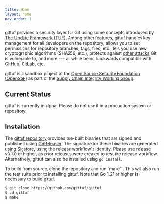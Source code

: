 ```yaml
---
title: Home
layout: home
nav_order: 1
---
```


gittuf provides a security layer for Git using some concepts introduced by [The
Update Framework (TUF)]. Among other features, gittuf handles key management for
all developers on the repository, allows you to set permissions for repository
branches, tags, files, etc., lets you use new cryptographic algorithms (SHA256,
etc.), protects against [other attacks] Git is vulnerable to, and more --- all
while being backwards compatible with GitHub, GitLab, etc.

gittuf is a sandbox project at the [Open Source Security Foundation (OpenSSF)]
as part of the [Supply Chain Integrity Working Group].

## Current Status

gittuf is currently in alpha. Please do not use it in a production system or
repository.

## Installation

The [gittuf repository] provides pre-built binaries that are signed and
published using [GoReleaser]. The signature for these binaries are generated
using [Sigstore], using the release workflow's identity. Please use release
v0.1.0 or higher, as prior releases were created to test the release workflow.
Alternatively, gittuf can also be installed using `go install`.

To build from source, clone the repository and run `make``. This will also run
the test suite prior to installing gittuf. Note that Go 1.21 or higher is
necessary to build gittuf.

```bash
$ git clone https://github.com/gittuf/gittuf
$ cd gittuf
$ make
```

[The Update Framework (TUF)]: https://theupdateframework.io
[other attacks]: https://ssl.engineering.nyu.edu/papers/torres_toto_usenixsec-2016.pdf
[Open Source Security Foundation (OpenSSF)]: https://openssf.org/
[Supply Chain Integrity Working Group]: https://github.com/ossf/wg-supply-chain-integrity
[gittuf repository]: https://github.com/gittuf/gittuf
[GoReleaser]: https://goreleaser.com/
[Sigstore]: https://www.sigstore.dev/
